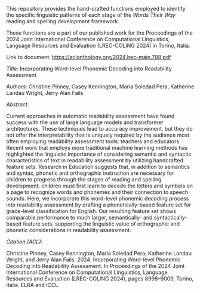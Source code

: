 This repository provides the hand-crafted functions employed to identify the specific linguistic patterns of each stage of the *Words Their Way* reading and spelling development framework. 

These functions are a part of our published work for the Proceedings of the 2024 Joint International Conference on Computational Linguistics, Language Resources and Evaluation (LREC-COLING 2024) in Torino, Italia.

Link to document: https://aclanthology.org/2024.lrec-main.788.pdf

*Title:* Incorporating Word-level Phonemic Decoding into Readability Assessment

*Authors:* Christine Pinney, Casey Kennington, Maria Soledad Pera, Katherine Landau Wright, Jerry Alan Fails

*Abstract:*

Current approaches in automatic readability assessment have found success with the use of large language models and transformer architectures. These techniques lead to accuracy improvement, but they do not offer the interpretability that is uniquely required by the audience most often employing readability assessment tools: teachers and educators. Recent work that employs more traditional machine learning methods has highlighted the linguistic importance of considering semantic and syntactic characteristics of text in readability assessment by utilizing handcrafted feature sets. Research in Education suggests that, in addition to semantics and syntax, phonetic and orthographic instruction are necessary for children to progress through the stages of reading and spelling development; children must first learn to decode the letters and symbols on a page to recognize words and phonemes and their connection to speech sounds. Here, we incorporate this word-level phonemic decoding process into readability assessment by crafting a phonetically-based feature set for grade-level classification for English. Our resulting feature set shows comparable performance to much larger, semantically- and syntactically-based feature sets, supporting the linguistic value of orthographic and phonetic considerations in readability assessment.

*Citation (ACL):*

Christine Pinney, Casey Kennington, Maria Soledad Pera, Katherine Landau Wright, and Jerry Alan Fails. 2024. Incorporating Word-level Phonemic Decoding into Readability Assessment. In Proceedings of the 2024 Joint International Conference on Computational Linguistics, Language Resources and Evaluation (LREC-COLING 2024), pages 8998–9009, Torino, Italia. ELRA and ICCL.